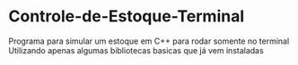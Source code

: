 # Controle-de-Estoque-Terminal
Programa para simular um estoque em C++ para rodar somente no terminal
Utilizando apenas algumas bibliotecas basicas que já vem instaladas

